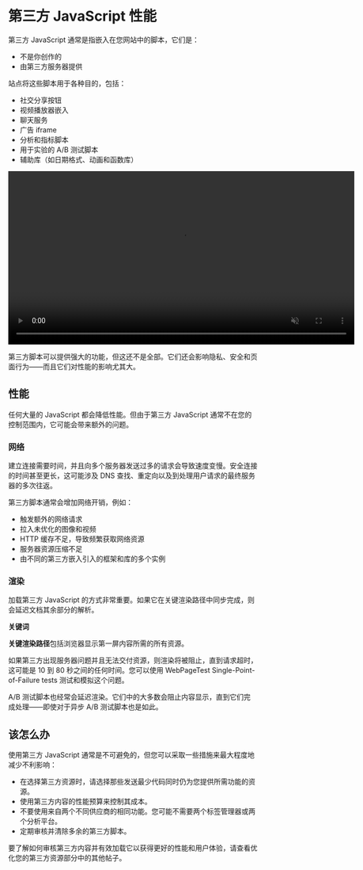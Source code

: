 # 第三方 JavaScript 性能

第三方 JavaScript 通常是指嵌入在您网站中的脚本，它们是：

- 不是你创作的
- 由第三方服务器提供

站点将这些脚本用于各种目的，包括：

- 社交分享按钮
- 视频播放器嵌入
- 聊天服务
- 广告 iframe
- 分析和指标脚本
- 用于实验的 A/B 测试脚本
- 辅助库（如日期格式、动画和函数库）

<video autoplay loop muted playsinline width="700px">
  <source src="./img/third-party-javascript-1.mp4" type="video/mp4">
</video>

第三方脚本可以提供强大的功能，但这还不是全部。它们还会影响隐私、安全和页面行为——而且它们对性能的影响尤其大。

## 性能

任何大量的 JavaScript 都会降低性能。但由于第三方 JavaScript 通常不在您的控制范围内，它可能会带来额外的问题。

### 网络

建立连接需要时间，并且向多个服务器发送过多的请求会导致速度变慢。安全连接的时间甚至更长，这可能涉及 DNS 查找、重定向以及到处理用户请求的最终服务器的多次往返。

第三方脚本通常会增加网络开销，例如：

- 触发额外的网络请求
- 拉入未优化的图像和视频
- HTTP 缓存不足，导致频繁获取网络资源
- 服务器资源压缩不足
- 由不同的第三方嵌入引入的框架和库的多个实例

### 渲染

加载第三方 JavaScript 的方式非常重要。如果它在关键渲染路径中同步完成，则会延迟文档其余部分的解析。

**关键词**

**关键渲染路径**包括浏览器显示第一屏内容所需的所有资源。

如果第三方出现服务器问题并且无法交付资源，则渲染将被阻止，直到请求超时，这可能是 10 到 80 秒之间的任何时间。您可以使用 WebPageTest Single-Point-of-Failure tests 测试和模拟这个问题。

A/B 测试脚本也经常会延迟渲染。它们中的大多数会阻止内容显示，直到它们完成处理——即使对于异步 A/B 测试脚本也是如此。

## 该怎么办

使用第三方 JavaScript 通常是不可避免的，但您可以采取一些措施来最大程度地减少不利影响：

- 在选择第三方资源时，请选择那些发送最少代码同时仍为您提供所需功能的资源。
- 使用第三方内容的性能预算来控制其成本。
- 不要使用来自两个不同供应商的相同功能。您可能不需要两个标签管理器或两个分析平台。
- 定期审核并清除多余的第三方脚本。

要了解如何审核第三方内容并有效加载它以获得更好的性能和用户体验，请查看优化您的第三方资源部分中的其他帖子。
